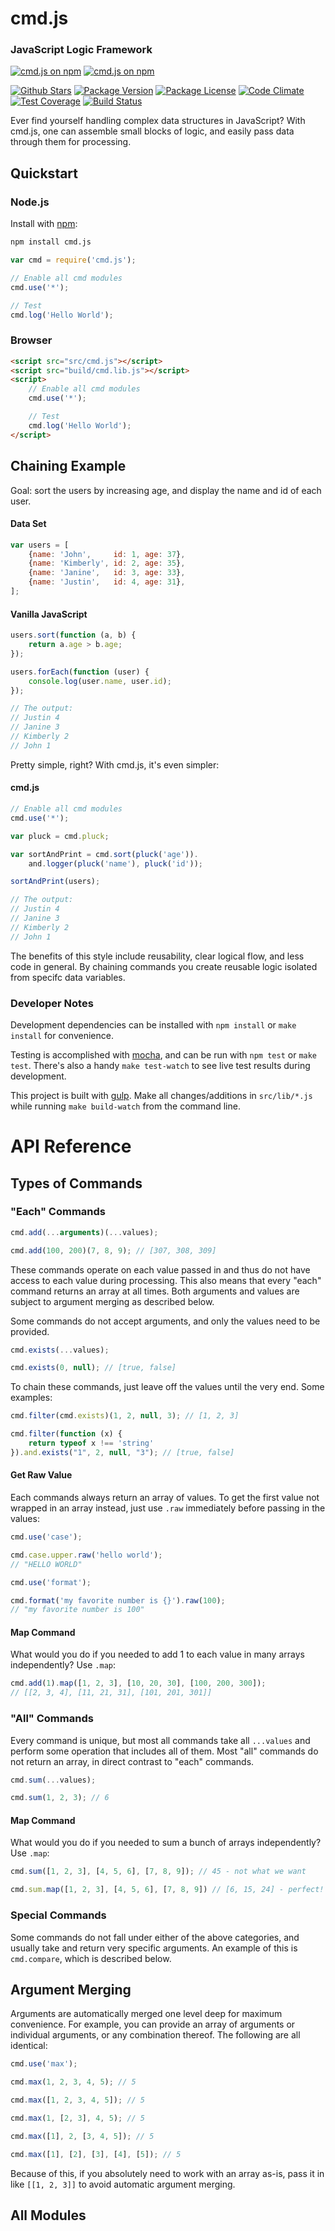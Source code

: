 # cmd.js

### JavaScript Logic Framework

[![cmd.js on npm](https://nodei.co/npm/cmd.js.png?downloads=true&stars=true)](https://nodei.co/npm/cmd.js/)
[![cmd.js on npm](https://nodei.co/npm-dl/cmd.js.png?months=6&height=2)](https://nodei.co/npm/cmd.js/)

[![Github Stars](https://img.shields.io/github/stars/NateFerrero/cmd.js.svg)](https://github.com/NateFerrero/cmd.js)
[![Package Version](https://img.shields.io/npm/v/cmd.js.svg)](https://www.npmjs.com/package/cmd.js)
[![Package License](https://img.shields.io/npm/l/cmd.js.svg)](https://www.npmjs.com/package/cmd.js)
[![Code Climate](https://img.shields.io/codeclimate/github/NateFerrero/cmd.js.svg)](https://codeclimate.com/github/NateFerrero/cmd.js)
[![Test Coverage](https://img.shields.io/codeclimate/coverage/github/NateFerrero/cmd.js.svg)](https://codeclimate.com/github/NateFerrero/cmd.js)
[![Build Status](https://img.shields.io/travis/NateFerrero/cmd.js.svg)](https://travis-ci.org/NateFerrero/cmd.js)

Ever find yourself handling complex data structures in JavaScript? With cmd.js, one can assemble small blocks of logic, and easily pass data through them for processing.

## Quickstart

### Node.js

Install with [npm](https://www.npmjs.com/package/cmd.js):

```bash
npm install cmd.js
```

```js
var cmd = require('cmd.js');

// Enable all cmd modules
cmd.use('*');

// Test
cmd.log('Hello World');
```

### Browser

```html
<script src="src/cmd.js"></script>
<script src="build/cmd.lib.js"></script>
<script>
    // Enable all cmd modules
    cmd.use('*');

    // Test
    cmd.log('Hello World');
</script>
```

## Chaining Example

Goal: sort the users by increasing age, and display the name and id of each user.

#### Data Set

```js
var users = [
    {name: 'John',     id: 1, age: 37},
    {name: 'Kimberly', id: 2, age: 35},
    {name: 'Janine',   id: 3, age: 33},
    {name: 'Justin',   id: 4, age: 31},
];
```

#### Vanilla JavaScript

```js
users.sort(function (a, b) {
    return a.age > b.age;
});

users.forEach(function (user) {
    console.log(user.name, user.id);
});

// The output:
// Justin 4
// Janine 3
// Kimberly 2
// John 1
```

Pretty simple, right? With cmd.js, it's even simpler:

#### cmd.js

```js
// Enable all cmd modules
cmd.use('*');

var pluck = cmd.pluck;

var sortAndPrint = cmd.sort(pluck('age')).
    and.logger(pluck('name'), pluck('id'));

sortAndPrint(users);

// The output:
// Justin 4
// Janine 3
// Kimberly 2
// John 1
```

The benefits of this style include reusability, clear logical flow, and less code in general. By chaining commands you create reusable logic isolated from specifc data variables.

### Developer Notes

Development dependencies can be installed with `npm install` or `make install` for convenience.

Testing is accomplished with [mocha](http://mochajs.org/), and can be run with `npm test` or `make test`. There's also a handy `make test-watch` to see live test results during development.

This project is built with [gulp](http://gulpjs.com/). Make all changes/additions in `src/lib/*.js` while running `make build-watch` from the command line.

# API Reference

## Types of Commands

### "Each" Commands

```js
cmd.add(...arguments)(...values);

cmd.add(100, 200)(7, 8, 9); // [307, 308, 309]
```

These commands operate on each value passed in and thus do not have access to each value during processing. This also means that every "each" command returns an array at all times. Both arguments and values are subject to argument merging as described below.

Some commands do not accept arguments, and only the values need to be provided.

```js
cmd.exists(...values);

cmd.exists(0, null); // [true, false]
```

To chain these commands, just leave off the values until the very end. Some examples:

```js
cmd.filter(cmd.exists)(1, 2, null, 3); // [1, 2, 3]

cmd.filter(function (x) {
    return typeof x !== 'string'
}).and.exists("1", 2, null, "3"); // [true, false]
```

#### Get Raw Value

Each commands always return an array of values. To get the first value not wrapped in an array instead, just use `.raw` immediately before passing in the values:

```js
cmd.use('case');

cmd.case.upper.raw('hello world');
// "HELLO WORLD"

cmd.use('format');

cmd.format('my favorite number is {}').raw(100);
// "my favorite number is 100"
```

#### Map Command

What would you do if you needed to add 1 to each value in many arrays independently? Use `.map`:

```js
cmd.add(1).map([1, 2, 3], [10, 20, 30], [100, 200, 300]);
// [[2, 3, 4], [11, 21, 31], [101, 201, 301]]
```

### "All" Commands

Every command is unique, but most all commands take all `...values` and perform some operation that includes all of them. Most "all" commands do not return an array, in direct contrast to "each" commands.

```js
cmd.sum(...values);

cmd.sum(1, 2, 3); // 6
```

#### Map Command

What would you do if you needed to sum a bunch of arrays independently? Use `.map`:

```js
cmd.sum([1, 2, 3], [4, 5, 6], [7, 8, 9]); // 45 - not what we want

cmd.sum.map([1, 2, 3], [4, 5, 6], [7, 8, 9]) // [6, 15, 24] - perfect!
```

### Special Commands

Some commands do not fall under either of the above categories, and usually take and return very specific arguments. An example of this is `cmd.compare`, which is described below.

## Argument Merging

Arguments are automatically merged one level deep for maximum convenience. For example, you can provide an array of arguments or individual arguments, or any combination thereof. The following are all identical:

```js
cmd.use('max');

cmd.max(1, 2, 3, 4, 5); // 5

cmd.max([1, 2, 3, 4, 5]); // 5

cmd.max(1, [2, 3], 4, 5); // 5

cmd.max([1], 2, [3, 4, 5]); // 5

cmd.max([1], [2], [3], [4], [5]); // 5
```

Because of this, if you absolutely need to work with an array as-is, pass it in like `[[1, 2, 3]]` to avoid automatic argument merging.

## All Modules
